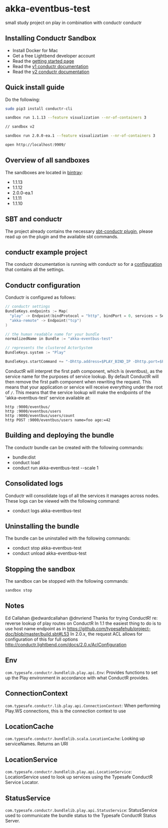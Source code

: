 # akka-eventbus-test
small study project on play in combination with conductr conductr

## Installing Conductr Sandbox

- Install Docker for Mac
- Get a free Lightbend developer account
- Read the [getting started page](https://www.lightbend.com/product/conductr/developer)
- Read the [v1 conductr documentation](https://conductr.lightbend.com/docs/1.1.x)
- Read the [v2 conductr documentation](https://conductr.lightbend.com/docs/2.0.x)

## Quick install guide
Do the following:

```bash
sudo pip3 install conductr-cli

sandbox run 1.1.13 --feature visualization --nr-of-containers 3

// sandbox v2

sandbox run 2.0.0-ea.1 --feature visualization --nr-of-containers 3

open http://localhost:9909/
```

## Overview of all sandboxes
The sandboxes are located in [bintray](https://bintray.com/typesafe/registry-for-subscribers-only/conductr%3Aconductr):

- 1.1.13
- 1.1.12
- 2.0.0-ea.1
- 1.1.11
- 1.1.10

## SBT and conductr
The project already contains the necessary [sbt-conductr plugin](https://github.com/typesafehub/sbt-conductr), please
read up on the plugin and the available sbt commands.

## conductr example project
The conductr documentation is running with conductr so for a [configuration](https://github.com/typesafehub/project-doc/blob/master/build.sbt#L53)
that contains all the settings.

## Conductr configuration
Conductr is configured as follows:

```scala
// conductr settings
BundleKeys.endpoints := Map(
  "play" -> Endpoint(bindProtocol = "http", bindPort = 0, services = Set(URI("http://:9000/eventbus"))),
  "akka-remote" -> Endpoint("tcp")
)

// the human readable name for your bundle
normalizedName in Bundle := "akka-eventbus-test"

// represents the clustered ActorSystem
BundleKeys.system := "Play"

BundleKeys.startCommand += "-Dhttp.address=$PLAY_BIND_IP -Dhttp.port=$PLAY_BIND_PORT -Dplay.akka.actor-system=$BUNDLE_SYSTEM"
```

ConductR will interpret the first path component, which is (eventbus), as the service name for the purposes of service lookup.
By default ConductR will then remove the first path component when rewriting the request. This means that your application or
service will receive everything under the root of `/`. This means that the service lookup will make the endpoints of the
'akka-eventbus-test' service available at:

```
http :9000/eventbus/
http :9000/eventbus/users
http :9000/eventbus/users/count
http POST :9000/eventbus/users name=foo age:=42
```

## Building and deploying the bundle
The conductr bundle can be created with the following commands:

- bundle:dist
- conduct load <tab>
- conduct run akka-eventbus-test --scale 1

## Consolidated logs
Conductr will consolidate logs of all the services it manages across nodes. These logs can be viewed with the following command:

- conduct logs akka-eventbus-test

## Uninstalling the bundle
The bundle can be uninstalled with the following commands:

- conduct stop akka-eventbus-test
- conduct unload akka-eventbus-test

## Stopping the sandbox
The sandbox can be stopped with the following commands:

```bash
sandbox stop
```

## Notes
Ed Callahan @edwardcallahan
@dnvriend Thanks for trying ConductR!
re: reverse lookup of play routes on ConductR
In 1.1 the easiest thing to do is to use host name endpoint as in
https://github.com/typesafehub/project-doc/blob/master/build.sbt#L53
In 2.0.x, the request ACL allows for configuration of this for full options
http://conductr.lightbend.com/docs/2.0.x/AclConfiguration

## Env
`com.typesafe.conductr.bundlelib.play.api.Env`: Provides functions to set up the Play environment in accordance with what ConductR provides.

## ConnectionContext
`com.typesafe.conductr.lib.play.api.ConnectionContext`:
When performing Play.WS connections, this is the connection context to use

## LocationCache
`com.typesafe.conductr.bundlelib.scala.LocationCache`: Looking up serviceNames. Returns an URI

## LocationService
`com.typesafe.conductr.bundlelib.play.api.LocationService`: LocationService used to look up services using the Typesafe ConductR Service Locator.

## StatusService
`com.typesafe.conductr.bundlelib.play.api.StatusService`: StatusService used to communicate the bundle status to the Typesafe ConductR Status Server.